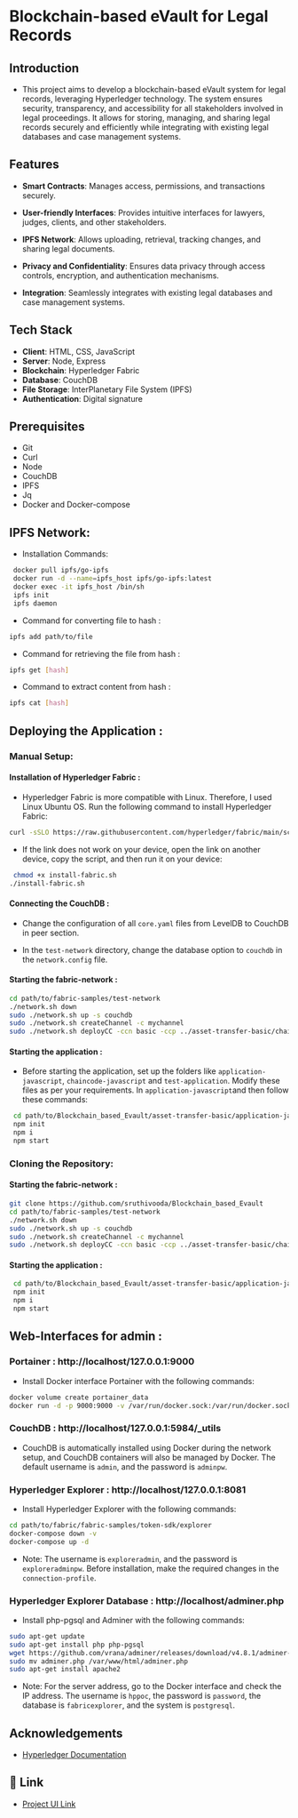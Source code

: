 # Blockchain-based eVault for Legal Records

## Introduction
- This project aims to develop a blockchain-based eVault system for legal records, leveraging Hyperledger technology. The system ensures security, transparency, and accessibility for all stakeholders involved in legal proceedings. It allows for storing, managing, and sharing legal records securely and efficiently while integrating with existing legal databases and case management systems.

## Features
- **Smart Contracts**: Manages access, permissions, and transactions securely.
  
- **User-friendly Interfaces**: Provides intuitive interfaces for lawyers, judges, clients, and other stakeholders.
 
- **IPFS Network**: Allows uploading, retrieval, tracking changes, and sharing legal documents.
  
- **Privacy and Confidentiality**: Ensures data privacy through access controls, encryption, and authentication mechanisms.
  
- **Integration**: Seamlessly integrates with existing legal databases and case management systems.

## Tech Stack
- **Client**: HTML, CSS, JavaScript
- **Server**: Node, Express
- **Blockchain**: Hyperledger Fabric
- **Database**: CouchDB
- **File Storage**: InterPlanetary File System (IPFS)
- **Authentication**: Digital signature

## Prerequisites
- Git
- Curl
- Node
- CouchDB
- IPFS
- Jq
- Docker and Docker-compose

## IPFS Network:
- Installation Commands:
```bash
 docker pull ipfs/go-ipfs
 docker run -d --name=ipfs_host ipfs/go-ipfs:latest
 docker exec -it ipfs_host /bin/sh
 ipfs init
 ipfs daemon

```
- Command for converting file to hash : 
```bash
ipfs add path/to/file
```
- Command for retrieving the file from hash :
```bash
ipfs get [hash]
```
- Command to extract content from hash :
```bash
ipfs cat [hash]
```

## Deploying the Application :
### Manual Setup:
#### Installation of Hyperledger Fabric :

- Hyperledger Fabric is more compatible with Linux. Therefore, I used Linux Ubuntu OS. Run the following command to install Hyperledger Fabric:

```bash
curl -sSLO https://raw.githubusercontent.com/hyperledger/fabric/main/scripts/install-fabric.sh && chmod +x install-fabric.sh
```

- If the link does not work on your device, open the link on another device, copy the script, and then run it on your device:

```bash
 chmod +x install-fabric.sh
./install-fabric.sh
```

#### Connecting the CouchDB :

- Change the configuration of all `core.yaml` files from LevelDB to CouchDB in peer section. 

- In the `test-network` directory, change the database option to `couchdb` in the `network.config` file.

#### Starting the fabric-network :
```bash
cd path/to/fabric-samples/test-network
./network.sh down
sudo ./network.sh up -s couchdb
sudo ./network.sh createChannel -c mychannel 
sudo ./network.sh deployCC -ccn basic -ccp ../asset-transfer-basic/chaincode-javascript -ccl javascript
```
#### Starting the application :
- Before starting the application, set up the folders like `application-javascript`, `chaincode-javascript` and `test-application`. Modify these files as per your requirements. In `application-javascript`and then follow these commands:
```bash
 cd path/to/Blockchain_based_Evault/asset-transfer-basic/application-javascript
 npm init
 npm i
 npm start
```

### Cloning the Repository:
#### Starting the fabric-network :
```bash
git clone https://github.com/sruthivooda/Blockchain_based_Evault
cd path/to/fabric-samples/test-network
./network.sh down
sudo ./network.sh up -s couchdb
sudo ./network.sh createChannel -c mychannel 
sudo ./network.sh deployCC -ccn basic -ccp ../asset-transfer-basic/chaincode-javascript -ccl javascript
```
#### Starting the application :
```bash
 cd path/to/Blockchain_based_Evault/asset-transfer-basic/application-javascript
 npm init
 npm i
 npm start
```
## Web-Interfaces for admin :
### Portainer :  http://localhost/127.0.0.1:9000
- Install Docker interface Portainer with the following commands:
```bash
docker volume create portainer_data
docker run -d -p 9000:9000 -v /var/run/docker.sock:/var/run/docker.sock -v portainer_data:/data --name portainer portainer/portainer 
```
### CouchDB   :  http://localhost/127.0.0.1:5984/_utils 
- CouchDB is automatically installed using Docker during the network setup, and CouchDB containers will also be managed by Docker. The default username is `admin`, and the password is `adminpw`.

### Hyperledger Explorer : http://localhost/127.0.0.1:8081
- Install Hyperledger Explorer with the following commands:
```bash
cd path/to/fabric/fabric-samples/token-sdk/explorer
docker-compose down -v
docker-compose up -d
```
- Note: The username is `exploreradmin`, and the password is `exploreradminpw`. Before installation, make the required changes in the `connection-profile`.

### Hyperledger Explorer Database : http://localhost/adminer.php
- Install php-pgsql and Adminer with the following commands:
```bash
sudo apt-get update
sudo apt-get install php php-pgsql
wget https://github.com/vrana/adminer/releases/download/v4.8.1/adminer-4.8.1.php -O adminer.php
sudo mv adminer.php /var/www/html/adminer.php
sudo apt-get install apache2
```
- Note: For the server address, go to the Docker interface and check the IP address. The username is `hppoc`, the password is `password`, the database is `fabricexplorer`, and the system is `postgresql`.


## Acknowledgements

 - [Hyperledger Documentation ](https://hyperledger-fabric.readthedocs.io/en/release-2.5/)



## 🔗 Link

 - [ Project UI Link ](https://evault-61qg.onrender.com)

